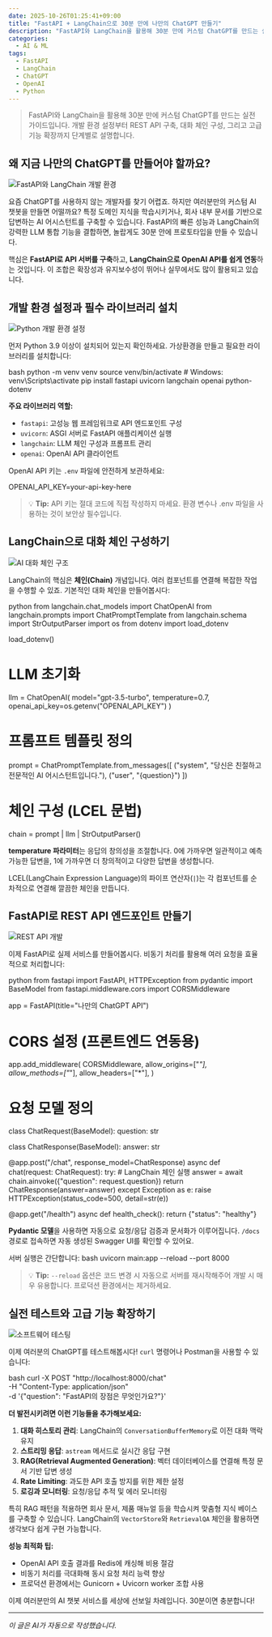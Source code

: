```yaml
---
date: 2025-10-26T01:25:41+09:00
title: "FastAPI + LangChain으로 30분 만에 나만의 ChatGPT 만들기"
description: "FastAPI와 LangChain을 활용해 30분 만에 커스텀 ChatGPT를 만드는 실전 가이드입니다. 개발 환경 설정부터 REST API 구축, 대화 체인 구성, 그리고 고급 기능 확장까지 단계별로 설명합니다."
categories:
  - AI & ML
tags:
  - FastAPI
  - LangChain
  - ChatGPT
  - OpenAI
  - Python
---
```


> FastAPI와 LangChain을 활용해 30분 만에 커스텀 ChatGPT를 만드는 실전 가이드입니다. 개발 환경 설정부터 REST API 구축, 대화 체인 구성, 그리고 고급 기능 확장까지 단계별로 설명합니다.



<!-- more -->

## 왜 지금 나만의 ChatGPT를 만들어야 할까요?

![FastAPI와 LangChain 개발 환경](https://source.unsplash.com/800x600/?coding,artificial-intelligence)

요즘 ChatGPT를 사용하지 않는 개발자를 찾기 어렵죠. 하지만 여러분만의 커스텀 AI 챗봇을 만들면 어떨까요? 특정 도메인 지식을 학습시키거나, 회사 내부 문서를 기반으로 답변하는 AI 어시스턴트를 구축할 수 있습니다. FastAPI의 빠른 성능과 LangChain의 강력한 LLM 통합 기능을 결합하면, 놀랍게도 30분 안에 프로토타입을 만들 수 있습니다.

핵심은 **FastAPI로 API 서버를 구축**하고, **LangChain으로 OpenAI API를 쉽게 연동**하는 것입니다. 이 조합은 확장성과 유지보수성이 뛰어나 실무에서도 많이 활용되고 있습니다.

## 개발 환경 설정과 필수 라이브러리 설치

![Python 개발 환경 설정](https://source.unsplash.com/800x600/?python,programming)

먼저 Python 3.9 이상이 설치되어 있는지 확인하세요. 가상환경을 만들고 필요한 라이브러리를 설치합니다:

bash
python -m venv venv
source venv/bin/activate  # Windows: venv\Scripts\activate
pip install fastapi uvicorn langchain openai python-dotenv


**주요 라이브러리 역할:**
- `fastapi`: 고성능 웹 프레임워크로 API 엔드포인트 구성
- `uvicorn`: ASGI 서버로 FastAPI 애플리케이션 실행
- `langchain`: LLM 체인 구성과 프롬프트 관리
- `openai`: OpenAI API 클라이언트

OpenAI API 키는 `.env` 파일에 안전하게 보관하세요:

OPENAI_API_KEY=your-api-key-here


> 💡 **Tip:** API 키는 절대 코드에 직접 작성하지 마세요. 환경 변수나 .env 파일을 사용하는 것이 보안상 필수입니다.

## LangChain으로 대화 체인 구성하기

![AI 대화 체인 구조](https://source.unsplash.com/800x600/?chain,network,technology)

LangChain의 핵심은 **체인(Chain)** 개념입니다. 여러 컴포넌트를 연결해 복잡한 작업을 수행할 수 있죠. 기본적인 대화 체인을 만들어봅시다:

python
from langchain.chat_models import ChatOpenAI
from langchain.prompts import ChatPromptTemplate
from langchain.schema import StrOutputParser
import os
from dotenv import load_dotenv

load_dotenv()

# LLM 초기화
llm = ChatOpenAI(
    model="gpt-3.5-turbo",
    temperature=0.7,
    openai_api_key=os.getenv("OPENAI_API_KEY")
)

# 프롬프트 템플릿 정의
prompt = ChatPromptTemplate.from_messages([
    ("system", "당신은 친절하고 전문적인 AI 어시스턴트입니다."),
    ("user", "{question}")
])

# 체인 구성 (LCEL 문법)
chain = prompt | llm | StrOutputParser()


**temperature 파라미터**는 응답의 창의성을 조절합니다. 0에 가까우면 일관적이고 예측 가능한 답변을, 1에 가까우면 더 창의적이고 다양한 답변을 생성합니다.

LCEL(LangChain Expression Language)의 파이프 연산자(`|`)는 각 컴포넌트를 순차적으로 연결해 깔끔한 체인을 만듭니다.

## FastAPI로 REST API 엔드포인트 만들기

![REST API 개발](https://source.unsplash.com/800x600/?api,server,backend)

이제 FastAPI로 실제 서비스를 만들어봅시다. 비동기 처리를 활용해 여러 요청을 효율적으로 처리합니다:

python
from fastapi import FastAPI, HTTPException
from pydantic import BaseModel
from fastapi.middleware.cors import CORSMiddleware

app = FastAPI(title="나만의 ChatGPT API")

# CORS 설정 (프론트엔드 연동용)
app.add_middleware(
    CORSMiddleware,
    allow_origins=["*"],
    allow_methods=["*"],
    allow_headers=["*"],
)

# 요청 모델 정의
class ChatRequest(BaseModel):
    question: str
    
class ChatResponse(BaseModel):
    answer: str

@app.post("/chat", response_model=ChatResponse)
async def chat(request: ChatRequest):
    try:
        # LangChain 체인 실행
        answer = await chain.ainvoke({"question": request.question})
        return ChatResponse(answer=answer)
    except Exception as e:
        raise HTTPException(status_code=500, detail=str(e))

@app.get("/health")
async def health_check():
    return {"status": "healthy"}


**Pydantic 모델**을 사용하면 자동으로 요청/응답 검증과 문서화가 이루어집니다. `/docs` 경로로 접속하면 자동 생성된 Swagger UI를 확인할 수 있어요.

서버 실행은 간단합니다:
bash
uvicorn main:app --reload --port 8000


> 💡 **Tip:** `--reload` 옵션은 코드 변경 시 자동으로 서버를 재시작해주어 개발 시 매우 유용합니다. 프로덕션 환경에서는 제거하세요.

## 실전 테스트와 고급 기능 확장하기

![소프트웨어 테스팅](https://source.unsplash.com/800x600/?testing,software,quality)

이제 여러분의 ChatGPT를 테스트해봅시다! `curl` 명령어나 Postman을 사용할 수 있습니다:

bash
curl -X POST "http://localhost:8000/chat" \
  -H "Content-Type: application/json" \
  -d '{"question": "FastAPI의 장점은 무엇인가요?"}'


**더 발전시키려면 이런 기능들을 추가해보세요:**

1. **대화 히스토리 관리**: LangChain의 `ConversationBufferMemory`로 이전 대화 맥락 유지
2. **스트리밍 응답**: `astream` 메서드로 실시간 응답 구현
3. **RAG(Retrieval Augmented Generation)**: 벡터 데이터베이스를 연결해 특정 문서 기반 답변 생성
4. **Rate Limiting**: 과도한 API 호출 방지를 위한 제한 설정
5. **로깅과 모니터링**: 요청/응답 추적 및 에러 모니터링

특히 RAG 패턴을 적용하면 회사 문서, 제품 매뉴얼 등을 학습시켜 맞춤형 지식 베이스를 구축할 수 있습니다. LangChain의 `VectorStore`와 `RetrievalQA` 체인을 활용하면 생각보다 쉽게 구현 가능합니다.

**성능 최적화 팁:**
- OpenAI API 호출 결과를 Redis에 캐싱해 비용 절감
- 비동기 처리를 극대화해 동시 요청 처리 능력 향상
- 프로덕션 환경에서는 Gunicorn + Uvicorn worker 조합 사용

이제 여러분만의 AI 챗봇 서비스를 세상에 선보일 차례입니다. 30분이면 충분합니다!

---

*이 글은 AI가 자동으로 작성했습니다.*
